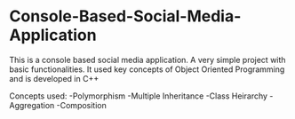 # Console-Based-Social-Media-Application
This is a console based social media application. A very simple project with basic functionalities. It used key concepts of Object Oriented Programming and is developed in C++

Concepts used:
-Polymorphism
-Multiple Inheritance
-Class Heirarchy
-Aggregation
-Composition
